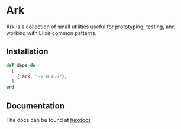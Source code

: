 # Ark

Ark is a collection of small utilities useful for prototyping,
testing, and working with Elixir common patterns.

## Installation

```elixir
def deps do
  [
    {:ark, "~> 0.4.0"},
  ]
end
```

## Documentation

The docs can be found at [hexdocs](https://hexdocs.pm/ark)
